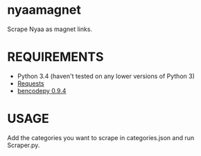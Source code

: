 nyaamagnet
==========

Scrape Nyaa as magnet links.

# REQUIREMENTS
- Python 3.4 (haven't tested on any lower versions of Python 3)
- [Requests](http://docs.python-requests.org/en/latest/)
- [bencodepy 0.9.4](https://pypi.python.org/pypi/bencodepy/0.9.4)

# USAGE
Add the categories you want to scrape in categories.json and run Scraper.py.
